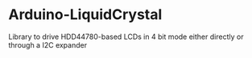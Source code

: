 # Arduino-LiquidCrystal
Library to drive HDD44780-based LCDs in 4 bit mode either directly or through a I2C expander
